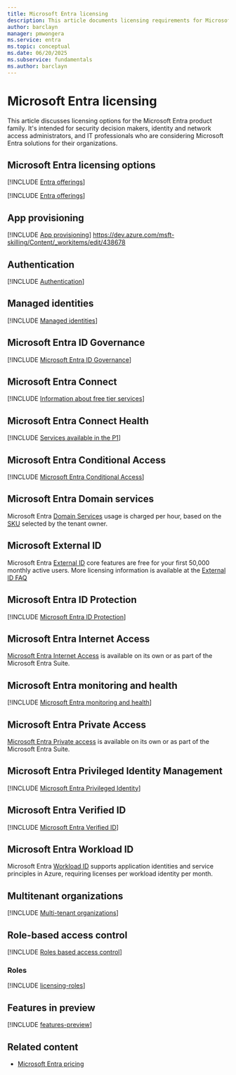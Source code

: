 ```yaml
---
title: Microsoft Entra licensing
description: This article documents licensing requirements for Microsoft Entra features.
author: barclayn
manager: pmwongera
ms.service: entra
ms.topic: conceptual
ms.date: 06/20/2025
ms.subservice: fundamentals
ms.author: barclayn
---
```


# Microsoft Entra licensing

This article discusses licensing options for the Microsoft Entra product family. It's intended for security decision makers, identity and network access administrators, and IT professionals who are considering Microsoft Entra solutions for their organizations. 


## Microsoft Entra licensing options

[!INCLUDE [Entra offerings](../includes/definitions/entra-offerings.md)]

[!INCLUDE [Entra offerings](../includes/licensing-microsoft-365.md)]

## App provisioning

[!INCLUDE [App provisioning](../includes/licensing-app-provisioning.md)]
https://dev.azure.com/msft-skilling/Content/_workitems/edit/438678
## Authentication

[!INCLUDE [Authentication](../includes/licensing-authentication.md)]

## Managed identities

[!INCLUDE [Managed identities](../includes/licensing-managed-identities.md)]

## Microsoft Entra ID Governance

[!INCLUDE [Microsoft Entra ID Governance](../includes/licensing-governance.md)]

## Microsoft Entra Connect

[!INCLUDE [Information about free tier services](../includes/licensing-free-license.md)]

## Microsoft Entra Connect Health

[!INCLUDE [Services available in the P1](../includes/licensing-p1-license.md)]

## Microsoft Entra Conditional Access

[!INCLUDE [Microsoft Entra Conditional Access](../includes/licensing-conditional-access.md)]

## Microsoft Entra Domain services

Microsoft Entra [Domain Services](../identity/domain-services/overview.md) usage is charged per hour, based on the [SKU](https://azure.microsoft.com/pricing/details/microsoft-entra-ds/) selected by the tenant owner.

## Microsoft External ID

Microsoft Entra [External ID](../external-id/external-identities-overview.md) core features are free for your first 50,000 monthly active users. More licensing information is available at the [External ID FAQ](https://aka.ms/ExternalIDPricing)

## Microsoft Entra ID Protection

[!INCLUDE [Microsoft Entra ID Protection](../includes/licensing-identity-protection.md)]

## Microsoft Entra Internet Access

[Microsoft Entra Internet Access](../global-secure-access/overview-what-is-global-secure-access.md) is available on its own or as part of the Microsoft Entra Suite.

## Microsoft Entra monitoring and health

[!INCLUDE [Microsoft Entra monitoring and health](../includes/licensing-monitoring-health.md)]

## Microsoft Entra Private Access

[Microsoft Entra Private access](../global-secure-access/overview-what-is-global-secure-access.md) is available on its own or as part of the Microsoft Entra Suite.

## Microsoft Entra Privileged Identity Management

[!INCLUDE [Microsoft Entra Privileged Identity](../includes/licensing-pim.md)]

## Microsoft Entra Verified ID

[!INCLUDE [Microsoft Entra Verified ID](../includes/licensing-verified-id.md)]

## Microsoft Entra Workload ID

Microsoft Entra [Workload ID](../workload-id/workload-identities-overview.md) supports application identities and service principles in Azure, requiring licenses per workload identity per month.

## Multitenant organizations

[!INCLUDE [Multi-tenant organizations](../includes/licensing-multi-tenant-organizations.md)]

## Role-based access control

[!INCLUDE [Roles based access control](../includes/licensing-role-based-access-control.md)]

### Roles

[!INCLUDE [licensing-roles](../includes/licensing-roles.md)]

## Features in preview

[!INCLUDE [features-preview](../includes/licensing-features-preview.md)]

## Related content

- [Microsoft Entra pricing](https://www.microsoft.com/security/business/microsoft-entra-pricing)
